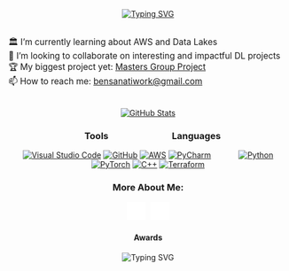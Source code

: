 <div align="center">

<a href="https://github.com/ben-sanati">
    <img src="https://readme-typing-svg.demolab.com?font=Georgia&size=22&duration=2000&pause=5&multiline=true&width=435&height=85&center=true&lines=Ben+Sanati;Aspiring+Researcher+%26+Entrepreneur;DL+%7C+DRL+%7C+MADRL+%7C+CV" alt="Typing SVG"/>
</a>
<br/>
<br/>

<p align="left" style="font-size:1.1em;">
🏛️ I’m currently learning about AWS and Data Lakes<br />
🚀 I’m looking to collaborate on interesting and impactful DL projects<br />
🏆 My biggest project yet: <a href="https://github.com/TrainOrg52/AutoSign">Masters Group Project</a><br />
📫 How to reach me: <a href="bensanatiwork@gmail.com">bensanatiwork@gmail.com</a>
</p>
<br/>

<a href="https://github.com/ben-sanati">
    <img src="https://github-readme-stats-eight-theta.vercel.app/api?username=ben-sanati&count_private=true&show_icons=true&hide_border=true&cardType=level&theme=tokyonight&icon_color=aa00d6&text_color=22d6c4" alt="GitHub Stats"/>
</a>

### &emsp;Tools&emsp;&emsp;&emsp;&emsp;&emsp;&emsp;&emsp;Languages

<a href="https://code.visualstudio.com/"><img alt="Visual Studio Code" src="https://cdn.jsdelivr.net/gh/devicons/devicon/icons/vscode/vscode-original.svg" width="33px" /></a>
<a href="https://github.com/"><img alt="GitHub" src="https://user-images.githubusercontent.com/3369400/139447912-e0f43f33-6d9f-45f8-be46-2df5bbc91289.png" width="33px" /></a>
<a href="https://aws.amazon.com"><img alt="AWS" src="https://static-00.iconduck.com/assets.00/aws-icon-2048x2048-ptyrjxdo.png" width="36px" /></a>
<a href="https://www.jetbrains.com/pycharm/"><img alt="PyCharm" src="https://upload.wikimedia.org/wikipedia/commons/1/1d/PyCharm_Icon.svg" width="33px" /></a>
&emsp;&emsp;&emsp;
<a href="https://www.python.org/"><img alt="Python" src="https://upload.wikimedia.org/wikipedia/commons/c/c3/Python-logo-notext.svg" width="35px" /></a>
<a href="https://pytorch.org/get-started/locally/"><img alt="PyTorch" src="https://upload.wikimedia.org/wikipedia/commons/1/10/PyTorch_logo_icon.svg" width="30px" /></a>
<a href="https://en.wikipedia.org/wiki/C%2B%2B"><img alt="C++" src="https://upload.wikimedia.org/wikipedia/commons/1/18/ISO_C%2B%2B_Logo.svg" width="33px" /></a>
<a href="https://www.terraform.io/"><img alt="Terraform" src="https://encore.dev/assets/resources/terraform_cover.png" width="35px" /></a>

### More About Me:

<a href="./files/CV.pdf"><img alt="CV" src="./img/CV.png" width="33px" /></a>&ensp;
<a href="https://www.linkedin.com/in/benjamin-sanati"><img alt="LinkedIn" src="./img/linkedin-dark.svg" width="33px" /></a>

#### Awards

<img src="https://readme-typing-svg.demolab.com?font=Georgia&size=16&duration=2000&pause=5&multiline=true&width=435&height=110&center=false&lines=🌐+2024+Innovate+UK+AKT+Associate;🤖+2023+MEng+Electronic+Engineering+w/+AI+Graduate;🏆+2022+UG+Research+Scholar" alt="Typing SVG"/>

</div>
